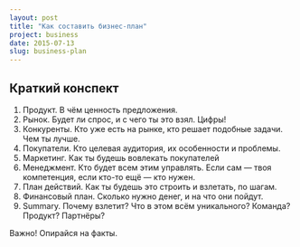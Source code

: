 ```yaml
---
layout: post
title: "Как составить бизнес-план"
project: business
date: 2015-07-13
slug: business-plan
---
```



## Краткий конспект

1. Продукт. В чём ценность предложения.
2. Рынок. Будет ли спрос, и с чего ты это взял. Цифры!
3. Конкуренты. Кто уже есть на рынке, кто решает подобные задачи. Чем ты лучше.
4. Покупатели. Кто целевая аудитория, их особенности и проблемы.
5. Маркетинг. Как ты будешь вовлекать покупателей
6. Менеджмент. Кто будет всем этим управлять. Если сам — твоя компетенция, если кто-то ещё — кто нужен.
7. План действий. Как ты будешь это строить и взлетать, по шагам.
8. Финансовый план. Сколько нужно денег, и на что они пойдут.
9. Summary. Почему взлетит? Что в этом всём уникального? Команда? Продукт? Партнёры?

Важно! Опирайся на факты.
